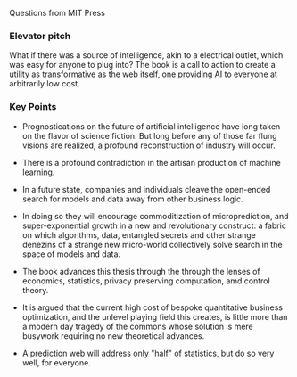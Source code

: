 Questions from MIT Press

### Elevator pitch

What if there was a source of intelligence, akin to a electrical outlet, which was easy for anyone to plug into? The book is a
call to action to create a utility as transformative as the web itself, one providing AI to everyone at arbitrarily low cost. 


### Key Points

* Prognostications on the future of artificial intelligence have long taken on the flavor of science fiction. But long before any of those far flung visions are realized, a profound reconstruction of industry will occur.

* There is a profound contradiction in the artisan production of machine learning.   

* In a future state, companies and individuals cleave the open-ended search for models and data away from other business logic. 

* In doing so they will encourage commoditization of microprediction, and super-exponential growth in a new and revolutionary construct: a fabric on which algorithms, data, entangled secrets and other strange denezins of a strange new micro-world collectively solve search in the space of models and data. 

* The book advances this thesis through the through the lenses of economics, statistics, privacy preserving computation, amd
control theory. 

* It is argued that the current high cost of bespoke quantitative business optimization, and the unlevel playing field this creates, is little more than a  modern day tragedy of the commons whose solution is mere busywork requiring no new theoretical advances.  

* A prediction web will address only "half" of statistics, but do so very well, for everyone.  

